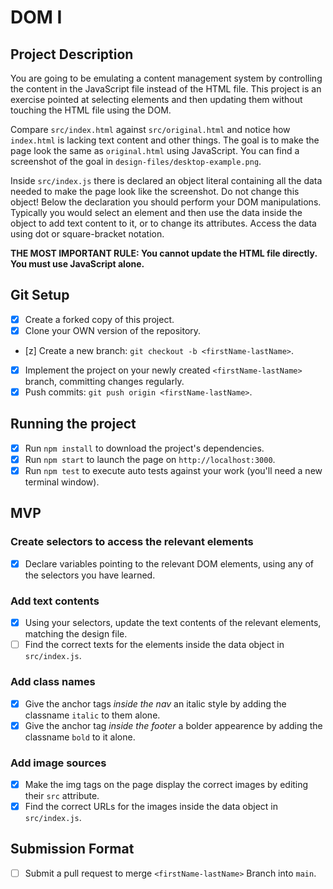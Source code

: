 # DOM I

## Project Description

You are going to be emulating a content management system by controlling the content in the JavaScript file instead of the HTML file. This project is an exercise pointed at selecting elements and then updating them without touching the HTML file using the DOM.

Compare `src/index.html` against `src/original.html` and notice how `index.html` is lacking text content and other things. The goal is to make the page look the same as `original.html` using JavaScript. You can find a screenshot of the goal in `design-files/desktop-example.png`.

Inside `src/index.js` there is declared an object literal containing all the data needed to make the page look like the screenshot. Do not change this object! Below the declaration you should perform your DOM manipulations. Typically you would select an element and then use the data inside the object to add text content to it, or to change its attributes. Access the data using dot or square-bracket notation.

**THE MOST IMPORTANT RULE: You cannot update the HTML file directly. You must use JavaScript alone.**

## Git Setup

- [x] Create a forked copy of this project.
- [x] Clone your OWN version of the repository.
- [z] Create a new branch: `git checkout -b <firstName-lastName>`.
- [x] Implement the project on your newly created `<firstName-lastName>` branch, committing changes regularly.
- [x] Push commits: `git push origin <firstName-lastName>`.

## Running the project

- [x] Run `npm install` to download the project's dependencies.
- [x] Run `npm start` to launch the page on `http://localhost:3000`.
- [x] Run `npm test` to execute auto tests against your work (you'll need a new terminal window).

## MVP

### Create selectors to access the relevant elements

- [x] Declare variables pointing to the relevant DOM elements, using any of the selectors you have learned.

### Add text contents

- [x] Using your selectors, update the text contents of the relevant elements, matching the design file.
- [ ] Find the correct texts for the elements inside the data object in `src/index.js`.

### Add class names

- [x] Give the anchor tags _inside the nav_ an italic style by adding the classname `italic` to them alone.
- [x] Give the anchor tag _inside the footer_ a bolder appearence by adding the classname `bold` to it alone.

### Add image sources

- [x] Make the img tags on the page display the correct images by editing their `src` attribute.
- [x] Find the correct URLs for the images inside the data object in `src/index.js`.

## Submission Format

- [ ] Submit a pull request to merge `<firstName-lastName>` Branch into `main`.
